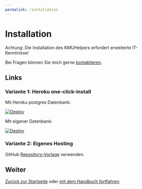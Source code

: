 ```yaml
---
permalink: /installation
---
```


# Installation

Achtung: Die Installation des KMUHelpers erfordert erweiterte IT-Kenntnisse!

Bei Fragen können Sie mich gerne [kontaktieren](<{{ site.kontakt_url }}>).

## Links

### Variante 1: Heroku one-click-install

Mit Heroku postgres Datenbank:

[![Deploy](https://www.herokucdn.com/deploy/button.svg)](https://heroku.com/deploy?template=https://github.com/rafaelurben/djangoproject-template-kmuhelper-heroku/tree/master)

Mit eigener Datenbank:

[![Deploy](https://www.herokucdn.com/deploy/button.svg)](https://heroku.com/deploy?template=https://github.com/rafaelurben/djangoproject-template-kmuhelper-heroku/tree/owndb)

### Variante 2: Eigenes Hosting

GitHub [Repository-Vorlage](https://github.com/rafaelurben/djangoproject-template-kmuhelper-heroku) verwenden.

## Weiter

[Zurück zur Startseite](./README.md) oder [mit dem Handbuch fortfahren](manual/README.md).
